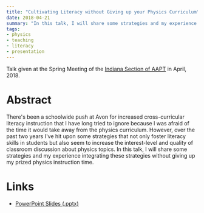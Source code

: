 ```yaml
---
title: "Cultivating Literacy without Giving up your Physics Curriculum"
date: 2018-04-21
summary: "In this talk, I will share some strategies and my experience integrating these strategies without giving up my prized physics instruction time."
tags:
- physics
- teaching
- literacy
- presentation
---
```


Talk given at the Spring Meeting of the [Indiana Section of AAPT](http://www.inaapt.org/) in April, 2018.

# Abstract

There's been a schoolwide push at Avon for increased cross-curricular literacy instruction that I have long tried to ignore because I was afraid of the time it would take away from the physics curriculum. However, over the past two years I've hit upon some strategies that not only foster literacy skills in students but also seem to increase the interest-level and quality of classroom discussion about physics topics. In this talk, I will share some strategies and my experience integrating these strategies without giving up my prized physics instruction time.

# Links

 * [PowerPoint Slides (.pptx)](literacy.pptx)